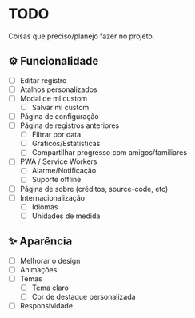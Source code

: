 # TODO

Coisas que preciso/planejo fazer no projeto.

## ⚙ Funcionalidade

-   [ ] Editar registro
-   [ ] Atalhos personalizados
-   [ ] Modal de ml custom
    -   [ ] Salvar ml custom
-   [ ] Página de configuração
-   [ ] Página de registros anteriores
    -   [ ] Filtrar por data
    -   [ ] Gráficos/Estatísticas
    -   [ ] Compartilhar progresso com amigos/familiares
-   [ ] PWA / Service Workers
    -   [ ] Alarme/Notificação
    -   [ ] Suporte offline
-   [ ] Página de sobre (créditos, source-code, etc)
-   [ ] Internacionalização
    -   [ ] Idiomas
    -   [ ] Unidades de medida

## ✨ Aparência

-   [ ] Melhorar o design
-   [ ] Animações
-   [ ] Temas
    -   [ ] Tema claro
    -   [ ] Cor de destaque personalizada
-   [ ] Responsividade
